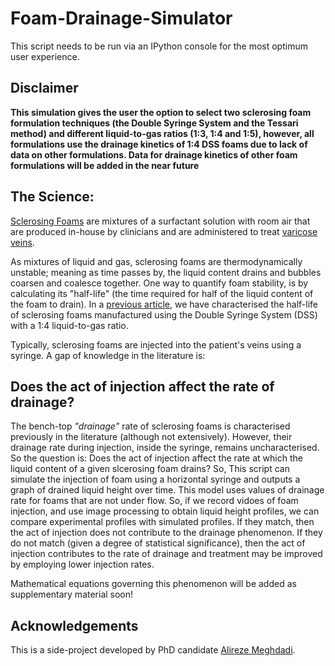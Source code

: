 # Foam-Drainage-Simulator
This script needs to be run via an IPython console for the most optimum user experience.

## Disclaimer
**This simulation gives the user the option to select two sclerosing foam formulation techniques (the Double Syringe System and the Tessari method) and different liquid-to-gas ratios (1:3, 1:4 and 1:5), however, all formulations use the drainage kinetics of 1:4 DSS foams due to lack of data on other formulations. Data for drainage kinetics of other foam formulations will be added in the near future**

## The Science:
[Sclerosing Foams](https://www.riaendovascular.com/services/foam-sclerotherapy/) are mixtures of a surfactant solution with room air that are produced in-house by clinicians and are administered to treat [varicose veins](https://en.wikipedia.org/wiki/Varicose_veins).

As mixtures of liquid and gas, sclerosing foams are thermodynamically unstable; meaning as time passes by, the liquid content drains and bubbles coarsen and coalesce together. One way to quantify foam stability, is by calculating its "half-life" (the time required for half of the liquid content of the foam to drain). In a [previous article](https://journals.sagepub.com/doi/full/10.1177/0268355515589063#_i15), we have characterised the half-life of sclerosing foams manufactured using the Double Syringe System (DSS) with a 1:4 liquid-to-gas ratio. 

Typically, sclerosing foams are injected into the patient's veins using a syringe. A gap of knowledge in the literature is:
  
## Does the act of injection affect the rate of drainage?

The bench-top *"drainage"* rate of sclerosing foams is characterised previously in the literature (although not extensively). However, their drainage rate during injection, inside the syringe, remains uncharacterised. So the question is: Does the act of injection affect the rate at which the liquid content of a given slcerosing foam drains? So, This script can simulate the injection of foam using a horizontal syringe and outputs a graph of drained liquid height over time. This model uses values of drainage rate for foams that are not under flow. So, if we record vidoes of foam injection, and use image processing to obtain liquid height profiles, we can compare experimental profiles with simulated profiles. If they match, then the act of injection does not contribute to the drainage phenomenon. If they do not match (given a degree of statistical significance), then the act of injection contributes to the rate of drainage and treatment may be improved by employing lower injection rates.

Mathematical equations governing this phenomenon will be added as supplementary material soon!

## Acknowledgements
This is a side-project developed by PhD candidate [Alireze Meghdadi](https://www.linkedin.com/in/alirezameghdadi/).
